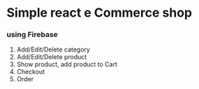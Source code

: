 # Simple react e Commerce shop

### using Firebase

1. Add/Edit/Delete category
2. Add/Edit/Delete product
3. Show product, add product to Cart
4. Checkout
5. Order
